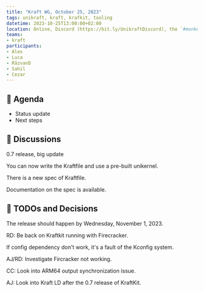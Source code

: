```yaml
---
title: "Kraft WG, October 25, 2023"
tags: unikraft, kraft, krafkit, tooling
datetime: 2023-10-25T13:00:00+02:00
location: Online, Discord (https://bit.ly/UnikraftDiscord), the `#monkey-business` voice channel
teams:
- kraft
participants:
- Alex
- Luca
- RăzvanD
- Sahil
- Cezar
---
```


## :dart: Agenda

- Status update
- Next steps

## :closed_book: Discussions

0.7 release, big update

You can now write the Kraftfile and use a pre-built unikernel.

There is a new spec of Kraftfile.

Documentation on the spec is available.

## :wrench: TODOs and Decisions

The release should happen by Wednesday, November 1, 2023.

RD: Be back on Kraftkit running with Firecracker.

If config dependency don't work, it's a fault of the Kconfig system.

AJ/RD: Investigate Fircracker not working.

CC: Look into ARM64 output synchronization issue.

AJ: Look into Kraft LD after the 0.7 release of KraftKit.
